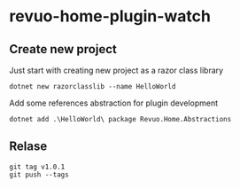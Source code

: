 # revuo-home-plugin-watch

## Create new project
Just start with creating new project as a razor class library
```
dotnet new razorclasslib --name HelloWorld
```
Add some references abstraction for plugin development
```
dotnet add .\HelloWorld\ package Revuo.Home.Abstractions
```

## Relase
```
git tag v1.0.1
git push --tags
```
